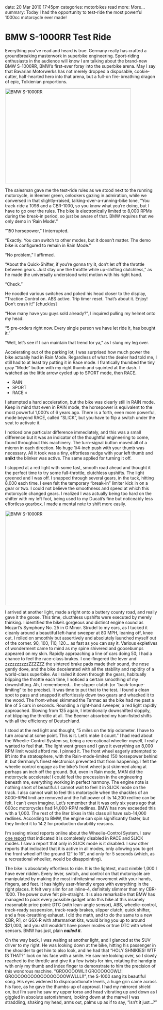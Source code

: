 date: 20 Mar 2010 17:45pm
categories: motorbikes
read more: More&#8230;
summary: Today I had the opportunity to test-ride the most powerful 1000cc motorcycle ever made!

# BMW S-1000RR Test Ride

Everything you&#8217;ve read and heard is true.  Germany really has crafted a groundbreaking masterwork in superbike engineering.  Sport-riding enthusiasts in the audience will know I am talking about the brand-new BMW S-1000RR, BMW&#8217;s first-ever foray into the superbike arena.  May I say that Bavarian Motorwerks has not merely dropped a disposable, cookie-cutter, half-hearted hero into that arena, but a full-on fire-breathing dragon of epic, Tolkienian proportions.

<a href="http://www.bmwplanetpower.com/">
  <img src="/attachments/2010/3/20/BMW_S1000RR_Press_7.jpeg" width="415" height="311" class="photo" alt="BMW S-1000RR" title="BMW S-1000RR" />
</a>

The salesman gave me the test-ride rules as we stood next to the running motorcycle, in Beemer green, onlookers gazing in admiration, while we conversed in that slightly-raised, talking-over-a-running-bike tone, &#8220;You track-ride a 1098 and a CBR-1000, so you know what you&#8217;re doing, but I have to go over the rules.  The bike is electronically limited to 8,000 RPMs during the break-in period, so just be aware of that.  BMW requires that we only demo in &#8216;Rain Mode&#8217;.&#8221;

&#8220;150 horsepower,&#8221; I interrupted.

&#8220;Exactly.  You can switch to other modes, but it doesn&#8217;t matter.  The demo bike is configured to remain in Rain Mode.&#8221;

&#8220;No problem,&#8221; I affirmed.

&#8220;About the Quick-Shifter, if you&#8217;re gonna try it, don&#8217;t let off the throttle between gears.  Just stay one the throttle while up-shifting clutchless,&#8221; as he made the universally understood wrist motion with his right hand.

&#8220;Check.&#8221;

He noodled various switches and poked his head closer to the display, &#8220;Traction Control on.  ABS active.  Trip timer reset.  That&#8217;s about it.  Enjoy!  Don&#8217;t crash it!&#8221;  [chuckles]

&#8220;How many have you guys sold already?&#8221;, I inquired pulling my helmet onto my head.

&#8220;5 pre-orders right now.  Every single person we have let ride it, has bought it.&#8221;

&#8220;Well, let&#8217;s see if I can maintain that trend for ya,&#8221; as I slung my leg over.

Accelerating out of the parking lot, I was surprised how much power the bike actually had in Rain Mode.  Regardless of what the dealer had told me, I still had to at least try putting it in Race mode.  I frantically thumbed the tiny gray &#8220;Mode&#8221; button with my right thumb and squinted at the dash.  I watched as the little arrow cycled up to SPORT mode, then RACE.

* RAIN
* SPORT
* RACE <

I attempted a hard acceleration, but the bike was clearly still in RAIN mode.  Keep in mind that even in RAIN mode, the horsepower is equivalent to the most powerful 1,000&#8217;s of 6 years ago.  There is a forth, even more powerful, mode beyond RACE, called &#8220;SLICK&#8221;, but you have to flip a switch under the seat to activate it.

I noticed one particular difference immediately, and this was a small difference but it was an indicator of the thoughtful engineering to come, found throughout this machinery.  The turn-signal button moved all of a micron in each direction.  No huge 1/4-inch push with your thumb was necessary.  All it took was a tiny, effortless nudge with your left thumb and **snikt** the blinker was active.  The same applied for turning it off.

I stopped at a red light with some fast, smooth road ahead and thought it the perfect time to try some full-throttle, clutchless upshifts.  The light greened and I was off.  I snapped through several gears, in the tuck, hitting 8,000 each time.  I even felt the temporary &#8220;break-in&#8221; limiter kick in on a gear or two.  I could not believe the smoothness and speed at which this motorcycle changed gears.  I realized I was actually being too hard on the shifter with my left foot, being used to my Ducati&#8217;s fine but noticeably less effortless gearbox.  I made a mental note to shift more easily.

<img src="/attachments/2010/3/20/BMW_S1000RR_Press_9.jpeg" width="415" height="310" class="photo" alt="BMW S-1000RR" title="BMW S-1000RR" />

I arrived at another light, made a right onto a buttery county road, and really gave it the goose.  This time, clucthless upshifts were executed by merely thinking.  I identified the bike&#8217;s gorgeous and distinct engine sound as Mozart&#8217;s Symphony No. 25 in G Minor.  Strudel to my ears, as I tucked it cleanly around a beautiful left-hand sweeper at 80 MPH, leaning off, knee out.  I rolled on smoothly but assertively and absolutely launched myself out of the corner.  90, 100, 110, 120&#8230; as fast as you can say it.  Various expletives of wonderment came to mind as my spine shivered and goosebumps appeared on my skin.  Rapidly approaching a line of cars doing 50, I had a chance to feel the race-class brakes.  I one-fingered the lever and zzzzzzzzzzZZZZZZ the sintered brake pads made their sound, the nose gently dove, and the bike decelerated with all the stability and rapidity of a world-class superbike.  As I railed it down through the gears, habitually blipping the throttle each time, I noticed a certain smoothing of my downshifting.  Ah, I remembered&#8230; the slipper clutch (or &#8220;back-torque-limiting&#8221; to be precise).  It was time to put that to the test.  I found a clean spot to pass and snapped it effortlessly down two gears and whacked it to the wood.  The front-wheel skimmed the Tarmac as the bike had me past a line of 5 cars in seconds.  Rounding a right-hand sweeper, a red light rapidly approached.  Slowing from 125 again, I intentionally downshifted sloppily, not blipping the throttle at all.  The Beemer absorbed my ham-fisted shifts with all the efficiency of Deutschland.

I stood at the red light and thought, &#8220;5 miles on the trip odometer.  I have to turn around at some point.  This is it.  Let&#8217;s make it count.&#8221;  I had read about the Wheelie-Control System so, being a recreational wheelier myself, I really wanted to feel that.  The light went green and I gave it everything an 8,000 RPM limit would afford me.  I pinned it.  The front wheel eagerly attempted to lift into the stratosphere, with the Rain-mode-limited 150 horsepower behind it, but Germany&#8217;s finest electronics prevented that from happening.  I felt the wheelie control engage as the bike&#8217;s front wheel just skimmed along at perhaps an inch off the ground.  But, even in Rain mode, MAN did the motorcycle accelerate!  I could feel the precession in the engineering beneath me, everything working in perfect harmony.  The engine note is nothing short of beautiful.  I cannot wait to feel it in SLICK mode on the track.  I also cannot wait to feel this motorcycle when the shackles of an 8000-RPM limit are removed and the full power of its 14,200 redline can be felt.  I can&#8217;t even imagine.  Let&#8217;s remember that it was only six years ago that 600cc motorcycles had 14,000-RPM redlines.  BMW has now exceeded this with a 1,000.  The rest of the liter bikes in this class all have sub-14,000 redlines.  According to BMW, the engine can spin significantly faster, but they limited it to 14.2 for production durability reasons.

I&#8217;m seeing mixed reports online about the Wheelie-Control System.  I saw [one report](http://www.motorcycle-usa.com/65/5106/Motorcycle-Article/2010-BMW-S1000RR-First-Ride.aspx) that indicated it is completely disabled in RACE and SLICK modes.  I saw a report that only in SLICK mode is it disabled.  I saw other reports that indicated that it is active in all modes, only allowing you to get the front wheel off the ground 12&#8221; to 16&#8221;, and only for 5 seconds (which, as a recreational wheelier, would be disappointing).

The bike is absolutely effortless to ride.  It is the lightest, most nimble 1,000 I have ever ridden.  Every lever, switch, and control on that motorcycle are manipulated by making the most infinitesimal movement with your hands, fingers, and feet.  It has highly user-friendly ergos with everything in the right places.  It felt very slim for an inline-4, definitely slimmer than my CBR-1000.  The power curve felt pin-straight.  It is also remarkable that BMW has managed to pack every possible gadget onto this bike at this insanely reasonable price point: DTC (with lean-angle sensor), ABS, wheelie-control, track-ready suspension, track-ready brakes, slipper clutch, quick shifter, and a free-breathing exhaust.  I did the math, and to do the same to a new CBR, R1, or GSX-R with aftermarket kits, would bring you up to around $21,000, and you still wouldn&#8217;t have power modes or true DTC with wheel sensors.  BMW has just, plain ***nailed it***.

On the way back, I was waiting at another light, and I glanced at the SUV driver to my right.  He was looking down at the bike, hitting his passenger in the shoulder to get him to also look, and he had that &#8220;HOLY SHNIKIES!  WTF IS THAT?&#8221; look on his face with a smile.  He saw me looking over, so I slowly reached to the throttle and give it a few twists for him, rotating the handgrip with only my thumb and index finger to demonstrate to him the precision of this wondrous machine.  &#8220;GROOOOOWL!!  GROOOOOOWL!!  GROOOOOOOOOOOOOOOOOWWLLL!!&#8221;, the S-1000 sang its beautiful song.  His eyes widened to disproportionate levels, a huge grin came across his face, as he gave the thumbs-up of approval.  I had my mirrored shield on, but I&#8217;m sure he saw my upper torso and head vibrating up and down as I giggled in absolute astonishment, looking down at the marvel I was straddling, shaking my head, arms out, palms up as if to say, &#8220;Isn&#8217;t it just&#8230;?&#8221;

